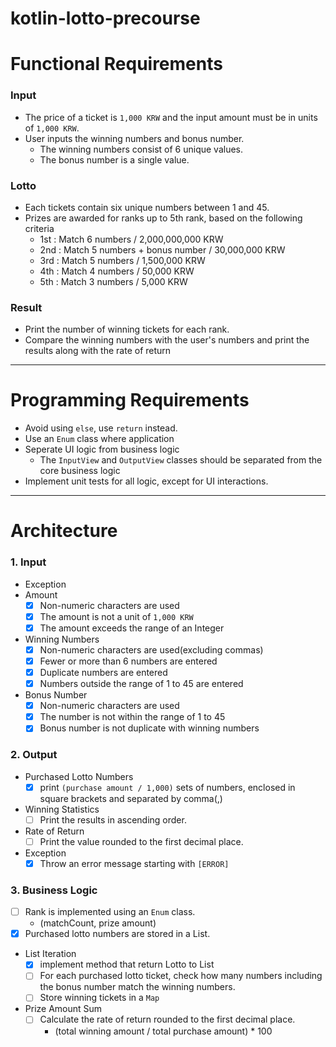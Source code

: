 # kotlin-lotto-precourse

# Functional Requirements
### Input
- The price of a ticket is `1,000 KRW` and the input amount must be in units of `1,000 KRW`.
- User inputs the winning numbers and bonus number.
  - The winning numbers consist of 6 unique values.
  - The bonus number is a single value.

### Lotto
- Each tickets contain six unique numbers between 1 and 45.
- Prizes are awarded for ranks up to 5th rank, based on the following criteria
  - 1st : Match 6 numbers / 2,000,000,000 KRW
  - 2nd : Match 5 numbers + bonus number / 30,000,000 KRW
  - 3rd : Match 5 numbers / 1,500,000 KRW
  - 4th : Match 4 numbers / 50,000 KRW
  - 5th : Match 3 numbers / 5,000 KRW

### Result
- Print the number of winning tickets for each rank.
- Compare the winning numbers with the user's numbers and print the results along with the rate of return

<hr>

# Programming Requirements
  - Avoid using `else`, use `return` instead.
  - Use an `Enum` class where application
  - Seperate UI logic from business logic
    - The `InputView` and `OutputView` classes should be separated from the core business logic
  - Implement unit tests for all logic, except for UI interactions.

<hr>

# Architecture
### 1. Input
  - Exception
  - Amount
    - [x] Non-numeric characters are used
    - [x] The amount is not a unit of `1,000 KRW`
    - [x] The amount exceeds the range of an Integer
  - Winning Numbers
    - [x] Non-numeric characters are used(excluding commas)
    - [x] Fewer or more than 6 numbers are entered
    - [x] Duplicate numbers are entered
    - [x] Numbers outside the range of 1 to 45 are entered
  - Bonus Number
    - [x] Non-numeric characters are used
    - [x] The number is not within the range of 1 to 45
    - [x] Bonus number is not duplicate with winning numbers

### 2. Output
  - Purchased Lotto Numbers
    - [x] print `(purchase amount / 1,000)` sets of numbers, enclosed in square brackets and separated by comma(,)
  - Winning Statistics
    - [ ] Print the results in ascending order.
  - Rate of Return
    - [ ] Print the value rounded to the first decimal place.
  - Exception
    - [x] Throw an error message starting with `[ERROR]`

### 3. Business Logic
  - [ ] Rank is implemented using an `Enum` class.
    - (matchCount, prize amount)
  - [x] Purchased lotto numbers are stored in a List.
  - List Iteration
    - [x] implement method that return Lotto to List<Int>
    - [ ] For each purchased lotto ticket, check how many numbers including the bonus number match the winning numbers.
    - [ ] Store winning tickets in a `Map`
  - Prize Amount Sum
    - [ ] Calculate the rate of return rounded to the first decimal place.
      - (total winning amount / total purchase amount) * 100